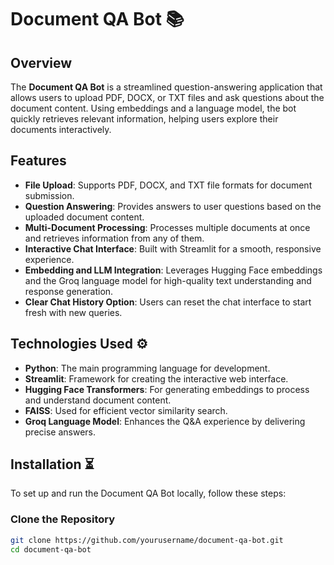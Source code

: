 # Document QA Bot 📚

## Overview

The **Document QA Bot** is a streamlined question-answering application that allows users to upload PDF, DOCX, or TXT files and ask questions about the document content. Using embeddings and a language model, the bot quickly retrieves relevant information, helping users explore their documents interactively.

## Features

- **File Upload**: Supports PDF, DOCX, and TXT file formats for document submission.
- **Question Answering**: Provides answers to user questions based on the uploaded document content.
- **Multi-Document Processing**: Processes multiple documents at once and retrieves information from any of them.
- **Interactive Chat Interface**: Built with Streamlit for a smooth, responsive experience.
- **Embedding and LLM Integration**: Leverages Hugging Face embeddings and the Groq language model for high-quality text understanding and response generation.
- **Clear Chat History Option**: Users can reset the chat interface to start fresh with new queries.

## Technologies Used ⚙️

- **Python**: The main programming language for development.
- **Streamlit**: Framework for creating the interactive web interface.
- **Hugging Face Transformers**: For generating embeddings to process and understand document content.
- **FAISS**: Used for efficient vector similarity search.
- **Groq Language Model**: Enhances the Q&A experience by delivering precise answers.

## Installation ⏳

To set up and run the Document QA Bot locally, follow these steps:

### Clone the Repository
```bash
git clone https://github.com/yourusername/document-qa-bot.git
cd document-qa-bot
